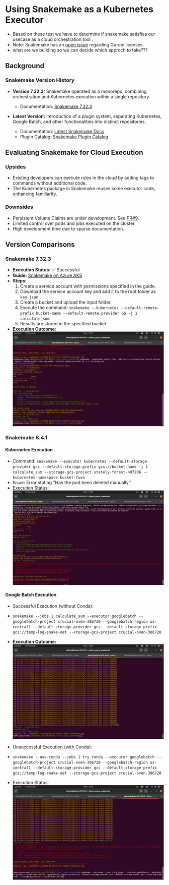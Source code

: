 # Using Snakemake as a Kubernetes Executor

- Based on these test we have to determine if snakemake satisfies our usecase as a cloud orchestration tool .
- Note: Snakemake has an [open issue](https://github.com/snakemake/snakemake/issues/1801) regarding Gurobi licenses.
- what are we building so we can decide which approch to take???

## Background

### Snakemake Version History

- **Version 7.32.3:** Snakemake operated as a monorepo, combining orchestration and Kubernetes execution within a single repository.
  - Documentation: [Snakemake 7.32.3](https://snakemake.readthedocs.io/en/v7.32.3/index.html)

- **Latest Version:** Introduction of a plugin system, separating Kubernetes, Google Batch, and other functionalities into distinct repositories.
  - Documentation: [Latest Snakemake Docs](https://snakemake.readthedocs.io/en/stable/)
  - Plugin Catalog: [Snakemake Plugin Catalog](https://snakemake.github.io/snakemake-plugin-catalog/index.html)

## Evaluating Snakemake for Cloud Execution

### Upsides

- Existing developers can execute rules in the cloud by adding tags to commands without additional code.
- The Kubernetes package in Snakemake reuses some executor code, enhancing familiarity.

### Downsides

- Persistent Volume Claims are under development. See [PR#9](https://github.com/snakemake/snakemake-executor-plugin-kubernetes/pull/9).
- Limited control over pods and jobs executed on the cluster.
- High development time due to sparse documentation.

## Version Comparisons

### Snakemake 7.32.3

- **Execution Status:** ✅ Successful
- **Guide:** [Snakemake on Azure AKS](https://snakemake.readthedocs.io/en/v7.32.3/executor_tutorial/azure_aks.html)
- **Steps:**
  1. Create a service account with permissions specified in the guide.
  2. Download the service account key and add it to the root folder as `key.json`.
  3. Create a bucket and upload the input folder.
  4. Execute the command:
     ``
     snakemake --kubernetes --default-remote-prefix bucket-name --default-remote-provider GS -j 1 calculate_sum
     ``
  5. Results are stored in the specified bucket.
- **Execution Outcome:** ![Successful Execution](img/k8-s7-sucess.png)

### Snakemake 8.4.1

#### Kubernetes Execution

- Command: `snakemake --executor kubernetes --default-storage-provider gcs --default-storage-prefix gcs://bucket-name -j 1 calculate_sum --storage-gcs-project stately-forest-407206 --kubernetes-namespace bucket-fuse`
- Issue: Error stating "Has the pod been deleted manually."
- Execution Status: ![Error](img/k8-latest-error.png)

#### Google Batch Execution

- Successful Execution (without Conda):
- `snakemake --jobs 1 calculate_sum --executor googlebatch --googlebatch-project crucial-oven-386720 --googlebatch-region us-central1 --default-storage-provider gcs --default-storage-prefix gcs://temp-log-snake-oet --storage-gcs-project crucial-oven-386720`
- **Execution Outcome:** ![Successful Execution](img/batch-sucess.png)
  
- Unsuccessful Execution (with Conda):
- `snakemake --use-conda --jobs 1 try_conda --executor googlebatch --googlebatch-project crucial-oven-386720 --googlebatch-region us-central1 --default-storage-provider gcs --default-storage-prefix gcs://temp-log-snake-oet --storage-gcs-project crucial-oven-386720`
- Execution Status: ![Error](img/batch-use-conda-error.png)
